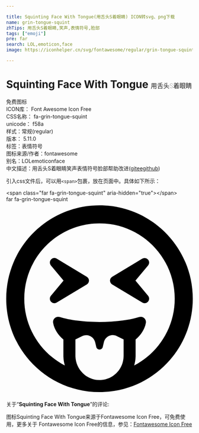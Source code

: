 ```yaml
---

title: Squinting Face With Tongue(用舌头S着眼睛) ICON转svg、png下载
name: grin-tongue-squint
zhTips: 用舌头S着眼睛,笑声,表情符号,脸部
tags: ["emoji"]
pre: far
search: LOL,emoticon,face
image: https://iconhelper.cn/svg/fontawesome/regular/grin-tongue-squint.svg

---
```


# Squinting Face With Tongue  <small style="font-size: 60%;font-weight: 100">用舌头S着眼睛</small>


<div class="detail-page">
<p>
<span><span class="badge-success badge">免费图标</span> </span>
<br/>
<span>
ICON库：
<span class="badge-secondary badge">Font Awesome Icon Free</span> 
</span>
<br/>
<span>
CSS名称：
<span class="badge-secondary badge">fa-grin-tongue-squint</span> 
</span>
<br/>
<span>
unicode：
<span class="badge-secondary badge">f58a</span> 
<copy-btn content='f58a' btn-title=""></copy-btn>
<copy-btn :content='String.fromCodePoint(parseInt("f58a", 16))' btn-title="复制U"></copy-btn>
</span><br/><span>样式：<span class="badge-light badge">常规(regular)</span></span>
<br/>
<span>
版本：
<span class="badge-secondary badge">5.11.0</span> 
</span><br/><span>标签：<span class="badge-light badge"><router-link to="/tags/emoji.html">表情符号</router-link></span></span>
<br/>
<span>图标来源/作者：<span class="badge-light badge">fontawesome</span></span> 
<br/>
<span>别名：<span class="badge-light badge">LOL</span><span class="badge-light badge">emoticon</span><span class="badge-light badge">face</span></span><br/><span class="zh-detail">中文描述：<span class="badge-primary badge">用舌头S着眼睛</span><span class="badge-primary badge">笑声</span><span class="badge-primary badge">表情符号</span><span class="badge-primary badge">脸部</span><span class="help-link"><span>帮助改进</span>(<a href="https://gitee.com/liuwave/icon-helper/edit/master/json/fontawesome/regular/grin-tongue-squint.json" target="_blank" rel="noopener noreferrer">gitee</a><a href="https://github.com/liuwave/icon-helper/edit/master/json/fontawesome/regular/grin-tongue-squint.json" target="_blank" rel="noopener noreferrer">github</a></span>)</span><br/>
</p>
</div>
<div class="alert alert-dark">
  <i class="far fa-grin-tongue-squint fa-xs"></i>
  <i class="far fa-grin-tongue-squint fa-sm"></i>
  <i class="far fa-grin-tongue-squint fa-lg"></i>
  <i class="far fa-grin-tongue-squint fa-2x"></i>
  <i class="far fa-grin-tongue-squint fa-3x"></i>
  <i class="far fa-grin-tongue-squint fa-5x"></i>
  <i class="far fa-grin-tongue-squint fa-7x"></i>
</div>
<div>
  <p>引入css文件后，可以用<code>&lt;span&gt;</code>包裹，放在页面中。具体如下所示：    
  </p>
  <div class="alert alert-primary" style="font-size: 14px">
    &lt;span class="far fa-grin-tongue-squint" aria-hidden="true"&gt;&lt;/span&gt;
    <copy-btn content='<span class="far fa-grin-tongue-squint" aria-hidden="true"></span>'></copy-btn>
  </div>
  <div class="alert alert-secondary">
    <i class="far fa-grin-tongue-squint"
    style="font-size: 24px"
    aria-hidden="true"></i> far fa-grin-tongue-squint
    <copy-btn content="far fa-grin-tongue-squint" btn-title="复制图标名称"></copy-btn>
  </div>
</div>
<div id="svg" class="svg-wrap">
<svg xmlns="http://www.w3.org/2000/svg" viewBox="0 0 496 512"><path d="M248 8C111 8 0 119 0 256s111 248 248 248 248-111 248-248S385 8 248 8zm64 400c0 35.6-29.1 64.5-64.9 64-35.1-.5-63.1-29.8-63.1-65v-42.8l17.7-8.8c15-7.5 31.5 1.7 34.9 16.5l2.8 12.1c2.1 9.2 15.2 9.2 17.3 0l2.8-12.1c3.4-14.8 19.8-24.1 34.9-16.5l17.7 8.8V408zm28.2 25.3c2.2-8.1 3.8-16.5 3.8-25.3v-43.5c14.2-12.4 24.4-27.5 27.3-44.5 1.7-9.9-7.7-18.5-17.7-15.3-25.9 8.3-64.4 13.1-105.6 13.1s-79.6-4.8-105.6-13.1c-9.9-3.1-19.4 5.3-17.7 15.3 2.9 17 13.1 32.1 27.3 44.5V408c0 8.8 1.6 17.2 3.8 25.3C91.8 399.9 48 333 48 256c0-110.3 89.7-200 200-200s200 89.7 200 200c0 77-43.8 143.9-107.8 177.3zm36.9-281.1c-3.8-4.4-10.3-5.5-15.3-2.5l-80 48c-3.6 2.2-5.8 6.1-5.8 10.3s2.2 8.1 5.8 10.3l80 48c5.4 3.2 11.7 1.7 15.3-2.5 3.8-4.5 3.8-11 .1-15.5L343.6 208l33.6-40.3c3.8-4.5 3.7-11.1-.1-15.5zm-162.9 45.5l-80-48c-5-3-11.4-2-15.3 2.5-3.8 4.5-3.8 11-.1 15.5l33.6 40.3-33.6 40.3c-3.8 4.5-3.7 11 .1 15.5 3.6 4.2 9.9 5.7 15.3 2.5l80-48c3.6-2.2 5.8-6.1 5.8-10.3s-2.2-8.1-5.8-10.3z"/></svg>
</div>
<detail full-name='fa-grin-tongue-squint'></detail>
<div class="icon-detail__container">
<p>关于“<b>Squinting Face With Tongue</b>”的评论:</p>
</div>
<Vssue title="关于“Squinting Face With Tongue”的评论" />    
<div><p>图标Squinting Face With Tongue来源于Fontawesome Icon Free，可免费使用，更多关于  Fontawesome Icon Free的信息，参见：<a target="_blank" href="https://iconhelper.cn/fontawesome.html">Fontawesome Icon Free</a>
</p></div>
